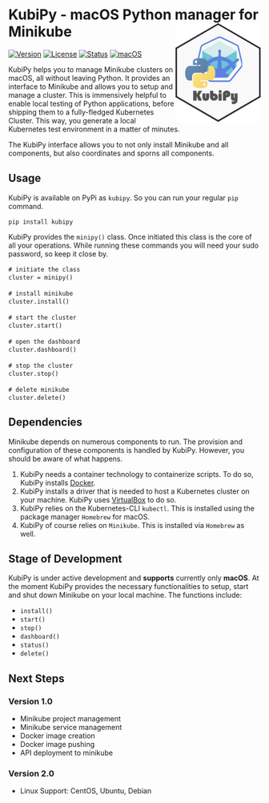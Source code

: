 # KubiPy - macOS Python manager for Minikube <img src="docs/kubipy_sticker.png" width=170 align="right" />

[![Version](https://img.shields.io/pypi/v/kubipy.svg)](https://pypi.org/project/kubipy/)
[![License](https://img.shields.io/pypi/l/kubipy.svg)](https://raw.githubusercontent.com/LJstroemsdoerfer/kubipy/master/LICENSE)
[![Status](https://img.shields.io/badge/status-stable-green.svg?maxAge=3600)](https://pypi.org/project/kubipy/)
[![macOS](https://img.shields.io/badge/macOS-stable-green.svg?maxAge=3600)](https://pypi.org/project/kubipy/)

KubiPy helps you to manage Minikube clusters on macOS, all without leaving Python. It provides an interface to Minikube and allows you to setup and manage a cluster. This is immensively helpful to enable local testing of Python applications, before shipping them to a fully-fledged Kubernetes Cluster. This way, you generate a local Kubernetes test environment in a matter of minutes.

The KubiPy interface allows you to not only install Minikube and all components, but also coordinates and sporns all components.

## Usage

KubiPy is available on PyPi as <code>kubipy</code>. So you can run your regular <code>pip</code> command.

    pip install kubipy

KubiPy provides the <code>minipy()</code> class. Once initiated this class is the core of all your operations. While running these commands you will need your sudo password, so keep it close by.

    # initiate the class 
    cluster = minipy()

    # install minikube
    cluster.install()

    # start the cluster
    cluster.start()

    # open the dashboard
    cluster.dashboard()

    # stop the cluster
    cluster.stop()

    # delete minikube
    cluster.delete()

## Dependencies

Minikube depends on numerous components to run. The provision and configuration of these components is handled by KubiPy. However, you should be aware of what happens. 

<ol>
    <li>KubiPy needs a container technology to containerize scripts. To do so, KubiPy installs <a href="https://docs.docker.com/">Docker</a>.</li>
    <li>KubiPy installs a driver that is needed to host a Kubernetes cluster on your machine. KubiPy uses <a href="https://www.virtualbox.org/">VirtualBox</a> to do so.</li>
    <li>KubiPy relies on the Kubernetes-CLI <code>kubectl</code>. This is installed using the package manager <code>Homebrew</code> for macOS.</li>
    <li>KubiPy of course relies on <code>Minikube</code>. This is installed via <code>Homebrew</code> as well.</li>
</ol>

## Stage of Development

KubiPy is under active development and <b>supports</b> currently only <b>macOS</b>. At the moment KubiPy provides the necessary functionalities to setup, start and shut down Minikube on your local machine. The functions include:

<ul>
    <li><code>install()</code></li>
    <li><code>start()</code></li>
    <li><code>stop()</code></li>
    <li><code>dashboard()</code></li>
    <li><code>status()</code></li>
    <li><code>delete()</code></li>
</ul>

## Next Steps

### Version 1.0
<ul>
    <li>Minikube project management</li>
    <li>Minikube service management</li>
    <li>Docker image creation</li>
    <li>Docker image pushing</li>
    <li>API deployment to minikube</li>
</ul>

### Version 2.0
<ul>
    <li>Linux Support: CentOS, Ubuntu, Debian</li>
</ul>